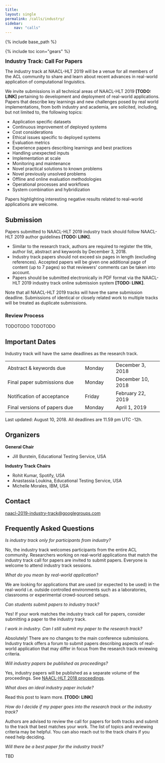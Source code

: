 ```yaml
---
title:
layout: single
permalink: /calls/industry/
sidebar:
    nav: "calls"
---
```

{% include base_path %}

{% include toc icon="gears" %}

<!-- Original document https://docs.google.com/document/d/12v_5y27zaHVlR0lqcMHQaAtFEXu_Q3PinLVdQotTMH0/ -->

<span style="font-weight: bolder;font-size: larger;">Industry Track: Call For Papers</span>

The industry track at NAACL-HLT 2019 will be a venue for all members of the ACL community to share and learn about recent advances in real-world application of computational linguistics.

We invite submissions in all technical areas of NAACL-HLT 2019 **[TODO: LINK]** pertaining to development and deployment of real-world applications. Papers that describe key learnings and new challenges posed by real world implementations, from both industry and academia, are solicited, including, but not limited to, the following topics:

- Application specific datasets
- Continuous improvement of deployed systems
- Cost considerations
- Ethical issues specific to deployed systems
- Evaluation metrics
- Experience papers describing learnings and best practices 
- Handling unexpected inputs
- Implementation at scale
- Monitoring and maintenance
- Novel practical solutions to known problems
- Novel previously unsolved problems
- Offline and online evaluation methodologies
- Operational processes and workflows
- System combination and hybridization

Papers highlighting interesting negative results related to real-world applications are welcome.

## Submission
Papers submitted to NAACL-HLT 2019 industry track should follow NAACL-HLT 2019 author guidelines **[TODO: LINK]**.

- Similar to the research track, authors are required to register the title, author list, abstract and keywords by December 3, 2018.
- Industry track papers should not exceed six pages in length (excluding references). Accepted papers will be given one additional page of content (up to 7 pages) so that reviewers’ comments can be taken into account.
- Papers should be submitted electronically in PDF format via the NAACL-HLT 2019 industry track online submission system **[TODO: LINK]**.

Note that all NAACL-HLT 2019 tracks will have the same submission deadline. Submissions of identical or closely related work to multiple tracks will be treated as duplicate submissions.

### Review Process
TODOTODO TODOTODO

## Important Dates
Industry track will have the same deadlines as the research track.
<table>
    <tbody>
        <tr>
            <td style="width: 50%;">Abstract &amp; keywords due</td>
            <td style="width: 20%;">Monday</td>
            <td>December 3, 2018</td>
        </tr>
        <tr>
            <td>Final paper submissions due</td>
            <td>Monday</td>
            <td>December 10, 2018</td>
        </tr>
        <tr>
            <td>Notification of acceptance</td>
            <td>Friday</td>
            <td>February 22, 2019</td>
        </tr>
        <tr>
          <td>Final versions of papers due</td>
          <td>Monday</td>
          <td>April 1, 2019</td>
        </tr>  
    </tbody>
</table>
Last updated: August 10, 2018. All deadlines are 11.59 pm UTC -12h.

## Organizers
**General Chair**
- Jill Burstein, Educational Testing Service, USA

**Industry Track Chairs**
- Rohit Kumar, Spotify, USA
- Anastassia Loukina, Educational Testing Service, USA
- Michelle Morales, IBM, USA

## Contact
naacl-2019-industry-track@googlegroups.com

## Frequently Asked Questions

*Is industry track only for participants from industry?*

No, the industry track welcomes participants from the entire ACL community. Researchers working on real-world applications that match the industry track call for papers are invited to submit papers. Everyone is welcome to attend industry track sessions.

*What do you mean by real-world application?*

We are looking for applications that are used (or expected to be used) in the real-world i.e. outside controlled environments such as a laboratories, classrooms or experimental crowd-sourced setups.

*Can students submit papers to industry track?*

Yes! If your work matches the industry track call for papers, consider submitting a paper to the industry track.

*I work in industry. Can I still submit my paper to the research track?*

Absolutely! There are no changes to the main conference submissions. Industry track offers a forum to submit papers describing aspects of real-world application that may differ in focus from  the research track reviewing criteria.

*Will industry papers be published as proceedings?*

Yes, industry papers will be published as a separate volume of the proceedings. See [NAACL-HLT 2018 proceedings](https://aclanthology.coli.uni-saarland.de/events/naacl-2018).

*What does an ideal industry paper include?*

Read this post to learn more. **[TODO: LINK]**

*How do I decide if my paper goes into the research track or the industry track?*

Authors are advised to review the call for papers for both tracks and submit to the track that best matches your work. The list of topics and reviewing criteria may be helpful. You can also reach out to the track chairs if you need help deciding.

*Will there be a best paper for the industry track?*

TBD
